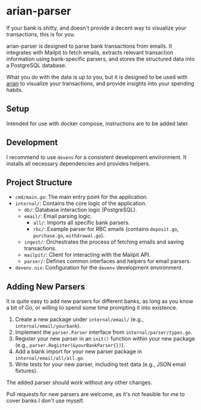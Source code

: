 # arian-parser
If your bank is shitty, and doesn't provide a decent way to visualize your transactions, this is for you.

arian-parser is designed to parse bank transactions from emails. It integrates with Mailpit to fetch emails, extracts relevant transaction information using bank-specific parsers, and stores the structured data into a PostgreSQL database. 

What you do with the data is up to you, but it is designed to be used with [arian](https://github.com/xhos/arian) to visualize your transactions, and provide insights into your spending habits.

## Setup
Intended for use with docker compose, instructions are to be added later.

## Development

I recommend to use `devenv` for a consistent development environment. It installs all necessary dependencies and provides helpers.

## Project Structure

*   `cmd/main.go`: The main entry point for the application.
*   `internal/`: Contains the core logic of the application.
    *   `db/`: Database interaction logic (PostgreSQL).
    *   `email/`: Email parsing logic.
        *   `all/`: Imports all specific bank parsers.
        *   `rbc/`: Example parser for RBC emails (contains `deposit.go`, `purchase.go`, `withdrawal.go`).
    *   `ingest/`: Orchestrates the process of fetching emails and saving transactions.
    *   `mailpit/`: Client for interacting with the Mailpit API.
    *   `parser/`: Defines common interfaces and helpers for email parsers.
*   `devenv.nix`: Configuration for the `devenv` development environment.

## Adding New Parsers

It is quite easy to add new parsers for different banks, as long as you know a bit of Go, or willing to spend some time prompting it into existence.

1.  Create a new package under `internal/email/` (e.g., `internal/email/yourbank`).
2.  Implement the `parser.Parser` interface from `internal/parser/types.go`.
3.  Register your new parser in an `init()` function within your new package (e.g., `parser.Register(&yourBankParser{})`).
4.  Add a blank import for your new parser package in `internal/email/all/all.go`.
5.  Write tests for your new parser, including test data (e.g., JSON email fixtures).

The added parser should work without any other changes.

Pull requests for new parsers are welcome, as it's not feasible for me to cover banks I don't use myself.